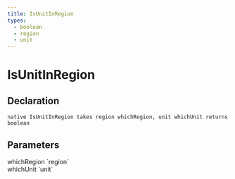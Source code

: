 ```yaml
---
title: IsUnitInRegion
types:
  - boolean
  - region
  - unit
---
```


# IsUnitInRegion

## Declaration

```
native IsUnitInRegion takes region whichRegion, unit whichUnit returns boolean
```

## Parameters
<dl>
  <dt>whichRegion `region`</dt>
  <dd></dd>

  <dt>whichUnit `unit`</dt>
  <dd></dd>
</dl>